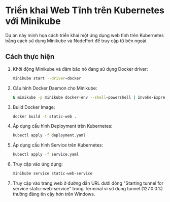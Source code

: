 # Triển khai Web Tĩnh trên Kubernetes với Minikube

Dự án này minh họa cách triển khai một ứng dụng web tĩnh trên Kubernetes bằng cách sử dụng Minikube và NodePort để truy cập từ bên ngoài.

## Cách thực hiện

1. Khởi động Minikube và đảm bảo nó đang sử dụng Docker driver:
   ```bash
   minikube start --driver=docker
2. Cấu hình Docker Daemon cho Minikube:
   ```bash
   & minikube -p minikube docker-env --shell=powershell | Invoke-Expression

3. Build Docker Image:
   ```bash
   docker build -t static-web .

4. Áp dụng cấu hình Deployment trên Kubernetes:
   ```bash
   kubectl apply -f deployment.yaml

5. Áp dụng cấu hình Service trên Kubernetes:
   ```bash
   kubectl apply -f service.yaml

6. Truy cập vào ứng dụng:
   ```bash
   minikube service static-web-service

7. Truy cập vào trang web ở đường dẫn URL dưới dòng "Starting tunnel for service static-web-service" trong Terminal vì sử dụng tunnel (127.0.0.1:<port>) thường đáng tin cậy hơn trên Windows.